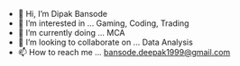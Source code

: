 - 👋 Hi, I’m Dipak Bansode
- 👀 I’m interested in ... Gaming, Coding, Trading
- 🌱 I’m currently doing ... MCA
- 💞️ I’m looking to collaborate on ... Data Analysis
- 📫 How to reach me ... bansode.deepak1999@gmail.com

<!---
DIPAK99B/DIPAK99B is a ✨ special ✨ repository because its `README.md` (this file) appears on your GitHub profile.
You can click the Preview link to take a look at your changes.
--->
